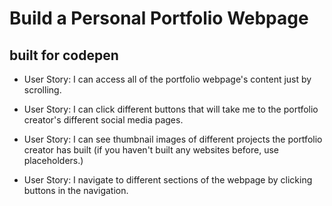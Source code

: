 Build a Personal Portfolio Webpage
==================================
built for codepen
------------------

* User Story: I can access all of the portfolio webpage's content just by scrolling.

* User Story: I can click different buttons that will take me to the portfolio creator's different social media pages.

* User Story: I can see thumbnail images of different projects the portfolio creator has built (if you haven't built any websites before, use placeholders.)

* User Story: I navigate to different sections of the webpage by clicking buttons in the navigation.
